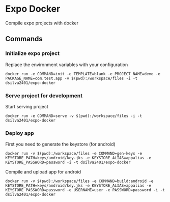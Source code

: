# Expo Docker

Compile expo projects with docker

## Commands

### Initialize expo project

Replace the environment variables with your configuration

`docker run -e COMMAND=init -e TEMPLATE=blank -e PROJECT_NAME=demo -e PACKAGE_NAME=com.test.app -v $(pwd):/workspace/files -i -t dsilva2401/expo-docker`

### Serve project for development

Start serving project

`docker run -e COMMAND=serve -v $(pwd):/workspace/files -i -t dsilva2401/expo-docker`

### Deploy app

First you need to generate the keystore (for android)

`docker run -v $(pwd):/workspace/files -e COMMAND=gen-keys -e KEYSTORE_PATH=keys/android/key.jks -e KEYSTORE_ALIAS=appalias -e KEYSTORE_PASSWORD=password -i -t dsilva2401/expo-docker`

Compile and upload app for android

`docker run -v $(pwd):/workspace/files -e COMMAND=build:android -e KEYSTORE_PATH=keys/android/key.jks -e KEYSTORE_ALIAS=appalias -e KEYSTORE_PASSWORD=password -e USERNAME=user -e PASSWORD=password -i -t dsilva2401/expo-docker`